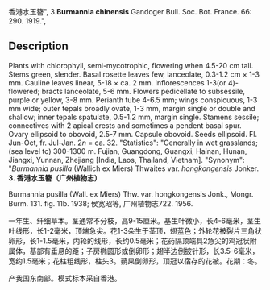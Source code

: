 香港水玉簪",
3.**Burmannia chinensis** Gandoger Bull. Soc. Bot. France. 66: 290. 1919.",

## Description
Plants with chlorophyll, semi-mycotrophic, flowering when 4.5-20 cm tall. Stems green, slender. Basal rosette leaves few, lanceolate, 0.3-1.2 cm × 1-3 mm. Cauline leaves linear, 5-18 × ca. 2 mm. Inflorescences 1-3(or 4)-flowered; bracts lanceolate, 5-6 mm. Flowers pedicellate to subsessile, purple or yellow, 3-8 mm. Perianth tube 4-6.5 mm; wings conspicuous, 1-3 mm wide; outer tepals broadly ovate, 1-3 mm, margin single or double and shallow; inner tepals spatulate, 0.5-1.2 mm, margin single. Stamens sessile; connectives with 2 apical crests and sometimes a pendent basal spur. Ovary ellipsoid to obovoid, 2.5-7 mm. Capsule obovoid. Seeds ellipsoid. Fl. Jun-Oct, fr. Jul-Jan. 2*n* = ca. 32.
  "Statistics": "Generally in wet grasslands; (sea level to) 300-1300 m. Fujian, Guangdong, Guangxi, Hainan, Hunan, Jiangxi, Yunnan, Zhejiang [India, Laos, Thailand, Vietnam].
  "Synonym": "*Burmannia pusilla* (Wallich ex Miers) Thwaites var. *hongkongensis* Jonker.
**3. 香港水玉簪（广州植物志）**

Burmannia pusilla (Wall. ex Miers) Thw. var. hongkongensis Jonk., Mongr. Burm. 131. fig. 11b. 1938; 侯宽昭等, 广州植物志722. 1956.

一年生、纤细草本。茎通常不分枝，高9-15厘米。基生叶微小，长4-6毫米，茎生叶线形，长1-2毫米，顶端急尖。花1-3朵生于茎顶，翅蓝色；外轮花被裂片三角状卵形，长1-1.5毫米，内轮的线形，长约0.5毫米；花药隔顶端具2急尖的鸡冠状附属体，基部有垂悬的距；子房椭圆形或倒卵形；翅半边倒披针形，长3.5-6毫米，宽约1.5毫米；花柱粗线形，柱头3。蒴果倒卵形，顶冠以宿存的花被。花期：冬。

产我国东南部。模式标本采自香港。
